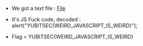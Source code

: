 - We got a text file : [File](https://github.com/kuqadk3/CTF-and-Learning/blob/master/YUBITSEC%202017/MISC/35%20-%20Weird%20symbols/file_text)

- It's JS Fuck code, decoded : alert("YUBITSEC{WEIRD_JAVASCRIPT_IS_WEIRD}");

- Flag = YUBITSEC{WEIRD_JAVASCRIPT_IS_WEIRD}
